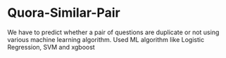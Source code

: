 # Quora-Similar-Pair

We have to predict whether a pair of questions are duplicate or not using various machine learning algorithm. 
Used ML algorithm like Logistic Regression, SVM and xgboost
